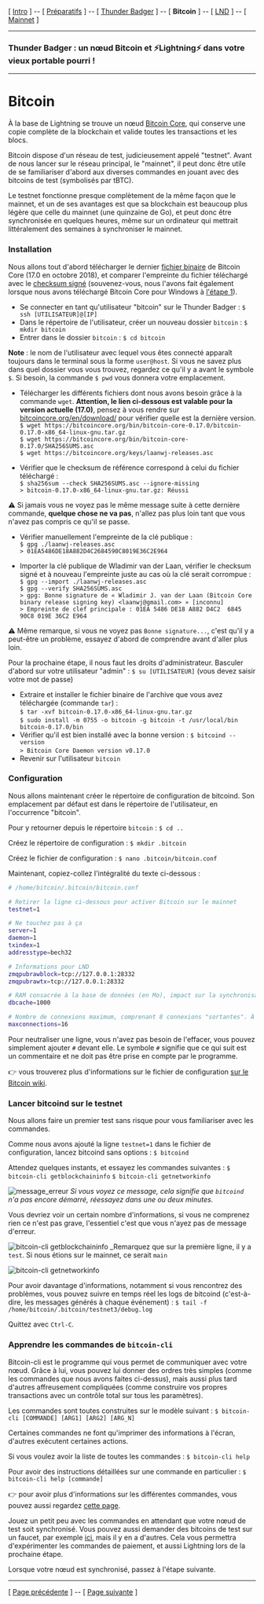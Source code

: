 [ [Intro](README.md) ] -- [ [Préparatifs](thunderbadger_10_preparations.md) ] -- [ [Thunder Badger](thunderbadger_20_ThunderBadger.md) ] -- [ **Bitcoin** ] -- [ [LND](thunderbadger_40_lnd.md) ] -- [ [Mainnet](thunderbadger_50_mainnet.md) ]

-------
### Thunder Badger : un nœud Bitcoin et ⚡Lightning️⚡ dans votre vieux portable pourri !
--------

# Bitcoin
À la base de Lightning se trouve un nœud [Bitcoin Core](https://bitcoin.org/en/bitcoin-core/), qui conserve une copie complète de la blockchain et valide toutes les transactions et les blocs. 

Bitcoin dispose d'un réseau de test, judicieusement appelé "testnet". Avant de nous lancer sur le réseau principal, le "mainnet", il peut donc être utile de se familiariser d'abord aux diverses commandes en jouant avec des bitcoins de test (symbolisés par tBTC).

Le testnet fonctionne presque complètement de la même façon que le mainnet, et un de ses avantages est que sa blockchain est beaucoup plus légère que celle du mainnet (une quinzaine de Go), et peut donc être synchronisée en quelques heures, même sur un ordinateur qui mettrait littéralement des semaines à synchroniser le mainnet.

### Installation
Nous allons tout d'abord télécharger le dernier [fichier binaire](https://fr.wikipedia.org/wiki/Fichier_binaire) de Bitcoin Core (17.0 en octobre 2018), et comparer l'empreinte du fichier téléchargé avec le [checksum signé](https://bitcoin.org/bin/bitcoin-core-0.17.0/SHA256SUMS.asc) (souvenez-vous, nous l'avons fait également lorsque nous avons téléchargé Bitcoin Core pour Windows à [l'étape 1](thunderbadger_10_preparations.md)).

* Se connecter en tant qu'utilisateur "bitcoin" sur le Thunder Badger :
`$ ssh [UTILISATEUR]@[IP]`
* Dans le répertoire de l'utilisateur, créer un nouveau dossier `bitcoin` :
`$ mkdir bitcoin`
* Entrer dans le dossier `bitcoin` :
`$ cd bitcoin`

**Note** : le nom de l'utilisateur avec lequel vous êtes connecté apparaît toujours dans le terminal sous la forme `user@host`. Si vous ne savez plus dans quel dossier vous vous trouvez, regardez ce qu'il y a avant le symbole `$`. Si besoin, la commande `$ pwd` vous donnera votre emplacement.

* Télécharger les différents fichiers dont nous avons besoin grâce à la commande `wget`. **Attention, le lien ci-dessous est valable pour la version actuelle (17.0)**, pensez à vous rendre sur [bitcoincore.org/en/download/](https://bitcoincore.org/en/download/) pour vérifier quelle est la dernière version.  
`$ wget https://bitcoincore.org/bin/bitcoin-core-0.17.0/bitcoin-0.17.0-x86_64-linux-gnu.tar.gz`  
`$ wget https://bitcoincore.org/bin/bitcoin-core-0.17.0/SHA256SUMS.asc`  
`$ wget https://bitcoincore.org/keys/laanwj-releases.asc`

* Vérifier que le checksum de référence correspond à celui du fichier téléchargé :  
`$ sha256sum --check SHA256SUMS.asc --ignore-missing`  
`> bitcoin-0.17.0-x86_64-linux-gnu.tar.gz: Réussi`

:warning: Si jamais vous ne voyez pas le même message suite à cette dernière commande, **quelque chose ne va pas**, n'allez pas plus loin tant que vous n'avez pas compris ce qu'il se passe.

* Vérifier manuellement l'empreinte de la clé publique :  
`$ gpg ./laanwj-releases.asc`  
`> 01EA5486DE18A882D4C2684590C8019E36C2E964`

* Importer la clé publique de Wladimir van der Laan, vérifier le checksum signé et à nouveau l'empreinte juste au cas où la clé serait corrompue :  
`$ gpg --import ./laanwj-releases.asc`  
`$ gpg --verify SHA256SUMS.asc`  
`> gpg: Bonne signature de « Wladimir J. van der Laan (Bitcoin Core binary release signing key) <laanwj@gmail.com> » [inconnu]`  
`> Empreinte de clef principale : 01EA 5486 DE18 A882 D4C2  6845 90C8 019E 36C2 E964`  

:warning: Même remarque, si vous ne voyez pas `Bonne signature...`, c'est qu'il y a peut-être un problème, essayez d'abord de comprendre avant d'aller plus loin.

Pour la prochaine étape, il nous faut les droits d'administrateur. Basculer d'abord sur votre utilisateur "admin" :
`$ su [UTILISATEUR]` (vous devez saisir votre mot de passe)

* Extraire et installer le fichier binaire de l'archive que vous avez téléchargée (commande `tar`) :  
  `$ tar -xvf bitcoin-0.17.0-x86_64-linux-gnu.tar.gz`  
  `$ sudo install -m 0755 -o bitcoin -g bitcoin -t /usr/local/bin bitcoin-0.17.0/bin`  
* Vérifier qu'il est bien installé avec la bonne version :
  `$ bitcoind --version`  
  `> Bitcoin Core Daemon version v0.17.0`
* Revenir sur l'utilisateur `bitcoin`

### Configuration
Nous allons maintenant créer le répertoire de configuration de bitcoind. Son emplacement par défaut est dans le répertoire de l'utilisateur, en l'occurrence "bitcoin".

Pour y retourner depuis le répertoire `bitcoin` : 
`$ cd ..`

Créez le répertoire de configuration :
`$ mkdir .bitcoin`

Créez le fichier de configuration :
`$ nano .bitcoin/bitcoin.conf`

Maintenant, copiez-collez l'intégralité du texte ci-dessous :

```bash
# /home/bitcoin/.bitcoin/bitcoin.conf

# Retirer la ligne ci-dessous pour activer Bitcoin sur le mainnet
testnet=1

# Ne touchez pas à ça
server=1
daemon=1
txindex=1
addresstype=bech32

# Informations pour LND
zmqpubrawblock=tcp://127.0.0.1:28332
zmqpubrawtx=tcp://127.0.0.1:28332

# RAM consacrée à la base de données (en Mo), impact sur la synchronisation, peu d'impact si vous ne la faites pas sur cette machine 
dbcache=1000

# Nombre de connexions maximum, comprenant 8 connexions "sortantes". À vous de voir selon votre machine et votre connexion internet, mais ce n'est pas la peine de mettre une valeur trop élevée
maxconnections=16
```

Pour neutraliser une ligne, vous n'avez pas besoin de l'effacer, vous pouvez simplement ajouter `#` devant elle. Le symbole `#` signifie que ce qui suit est un commentaire et ne doit pas être prise en compte par le programme.

:point_right: vous trouverez plus d'informations sur le fichier de configuration [sur le Bitcoin wiki](https://en.bitcoin.it/wiki/Running_Bitcoin#Command-line_arguments).

### Lancer bitcoind sur le testnet

Nous allons faire un premier test sans risque pour vous familiariser avec les commandes.

Comme nous avons ajouté la ligne `testnet=1` dans le fichier de configuration, lancez bitcoind sans options :
`$ bitcoind`

Attendez quelques instants, et essayez les commandes suivantes :
`$ bitcoin-cli getblockchaininfo`
`$ bitcoin-cli getnetworkinfo`

![message_erreur](images/thunderbadger_30_bitcoin-cli1.png)
_Si vous voyez ce message, cela signifie que `bitcoind` n'a pas encore démarré, réessayez dans une ou deux minutes._

Vous devriez voir un certain nombre d'informations, si vous ne comprenez rien ce n'est pas grave, l'essentiel c'est que vous n'ayez pas de message d'erreur. 

![bitcoin-cli getblockchaininfo](images/thunderbadger_30_bitcoin-cli2.png)
_Remarquez que sur la première ligne, il y a `test`. Si nous étions sur le mainnet, ce serait `main`

![bitcoin-cli getnetworkinfo](images/thunderbadger_30_bitcoin-cli3.png)

Pour avoir davantage d'informations, notamment si vous rencontrez des problèmes, vous pouvez suivre en temps réel les logs de bitcoind (c'est-à-dire, les messages générés à chaque événement) :
`$ tail -f /home/bitcoin/.bitcoin/testnet3/debug.log`

Quittez avec `Ctrl-C`.

### Apprendre les commandes de `bitcoin-cli`

Bitcoin-cli est le programme qui vous permet de communiquer avec votre nœud. Grâce à lui, vous pouvez lui donner des ordres très simples (comme les commandes que nous avons faites ci-dessus), mais aussi plus tard d'autres affreusement compliquées (comme construire vos propres transactions avec un contrôle total sur tous les paramètres). 

Les commandes sont toutes construites sur le modèle suivant :
`$ bitcoin-cli [COMMANDE] [ARG1] [ARG2] [ARG_N]`

Certaines commandes ne font qu'imprimer des informations à l'écran, d'autres exécutent certaines actions. 

Si vous voulez avoir la liste de toutes les commandes :
`$ bitcoin-cli help`

Pour avoir des instructions détaillées sur une commande en particulier :
`$ bitcoin-cli help [commande]`

:point_right: pour avoir plus d'informations sur les différentes commandes, vous pouvez aussi regardez [cette page](https://en.bitcoin.it/wiki/Original_Bitcoin_client/API_calls_list).

Jouez un petit peu avec les commandes en attendant que votre nœud de test soit synchronisé. Vous pouvez aussi demander des bitcoins de test sur un faucet, par exemple [ici](https://testnet.manu.backend.hamburg/faucet), mais il y en a d'autres. Cela vous permettra d'expérimenter les commandes de paiement, et aussi Lightning lors de la prochaine étape. 

Lorsque votre nœud est synchronisé, passez à l'étape suivante.

---

[ [Page précédente](thunderbadger_20_ThunderBadger.md) ] -- [ [Page suivante](thunderbadger_40_lnd.md) ]